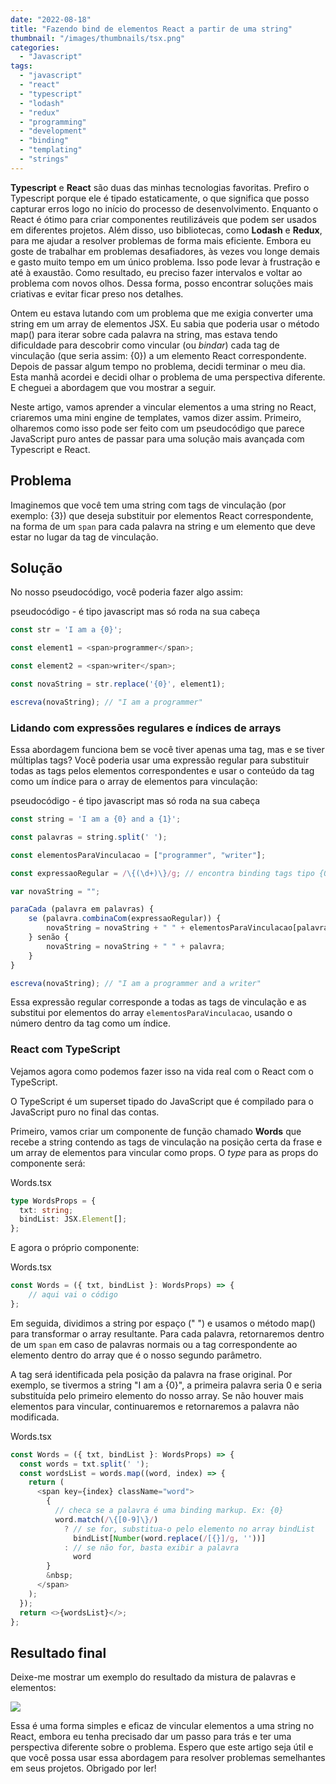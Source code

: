 ```yaml
---
date: "2022-08-18"
title: "Fazendo bind de elementos React a partir de uma string"
thumbnail: "/images/thumbnails/tsx.png"
categories:
  - "Javascript"
tags:
  - "javascript"
  - "react"
  - "typescript"
  - "lodash"
  - "redux"
  - "programming"
  - "development"
  - "binding"
  - "templating"
  - "strings"
---
```


**Typescript** e **React** são duas das minhas tecnologias favoritas. Prefiro o Typescript porque ele é tipado estaticamente, o que significa que posso capturar erros logo no início do processo de desenvolvimento. Enquanto o React é ótimo para criar componentes reutilizáveis que podem ser usados em diferentes projetos. Além disso, uso bibliotecas, como **Lodash** e **Redux**, para me ajudar a resolver problemas de forma mais eficiente. Embora eu goste de trabalhar em problemas desafiadores, às vezes vou longe demais e gasto muito tempo em um único problema. Isso pode levar à frustração e até à exaustão. Como resultado, eu preciso fazer intervalos e voltar ao problema com novos olhos. Dessa forma, posso encontrar soluções mais criativas e evitar ficar preso nos detalhes.

Ontem eu estava lutando com um problema que me exigia converter uma string em um array de elementos JSX. Eu sabia que poderia usar o método map() para iterar sobre cada palavra na string, mas estava tendo dificuldade para descobrir como vincular (ou *bindar*) cada tag de vinculação (que seria assim: {0}) a um elemento React correspondente. Depois de passar algum tempo no problema, decidi terminar o meu dia. Esta manhã acordei e decidi olhar o problema de uma perspectiva diferente. E cheguei a abordagem que vou mostrar a seguir.

Neste artigo, vamos aprender a vincular elementos a uma string no React, criaremos uma mini engine de templates, vamos dizer assim. Primeiro, olharemos como isso pode ser feito com um pseudocódigo que parece JavaScript puro antes de passar para uma solução mais avançada com Typescript e React.

## Problema

Imaginemos que você tem uma string com tags de vinculação (por exemplo: {3}) que deseja substituir por elementos React correspondente, na forma de um `span` para cada palavra na string e um elemento que deve estar no lugar da tag de vinculação.

## Solução

No nosso pseudocódigo, você poderia fazer algo assim:

<div class="filename">pseudocódigo - é tipo javascript mas só roda na sua cabeça</div>

```javascript
const str = 'I am a {0}';

const element1 = <span>programmer</span>;

const element2 = <span>writer</span>;

const novaString = str.replace('{0}', element1);

escreva(novaString); // "I am a programmer"
```

### Lidando com expressões regulares e índices de arrays

Essa abordagem funciona bem se você tiver apenas uma tag, mas e se tiver múltiplas tags? Você poderia usar uma expressão regular para substituir todas as tags pelos elementos correspondentes e usar o conteúdo da tag como um índice para o array de elementos para vinculação:

<div class="filename">pseudocódigo - é tipo javascript mas só roda na sua cabeça</div>

```javascript
const string = 'I am a {0} and a {1}';

const palavras = string.split(' ');

const elementosParaVinculacao = ["programmer", "writer"];

const expressaoRegular = /\{(\d+)\}/g; // encontra binding tags tipo {0}, {1}, etc.

var novaString = "";

paraCada (palavra em palavras) {
    se (palavra.combinaCom(expressaoRegular)) {
        novaString = novaString + " " + elementosParaVinculacao[palavra.remove("{", "}")];
    } senão {
        novaString = novaString + " " + palavra;
    }
}

escreva(novaString); // "I am a programmer and a writer"
```

Essa expressão regular corresponde a todas as tags de vinculação e as substitui por elementos do array `elementosParaVinculacao`, usando o número dentro da tag como um índice.

### React com TypeScript

Vejamos agora como podemos fazer isso na vida real com o React com o TypeScript.

O TypeScript é um superset tipado do JavaScript que é compilado para o JavaScript puro no final das contas.

Primeiro, vamos criar um componente de função chamado **Words** que recebe a string contendo as tags de vinculação na posição certa da frase e um array de elementos para vincular como props. O *type* para as props do componente será:

<div class="filename">Words.tsx</div>

```typescript
type WordsProps = {
  txt: string;
  bindList: JSX.Element[];
};
```

E agora o próprio componente:

<div class="filename">Words.tsx</div>

```typescript
const Words = ({ txt, bindList }: WordsProps) => {
	// aqui vai o código
};
```

Em seguida, dividimos a string por espaço (" ") e usamos o método map() para transformar o array resultante. Para cada palavra, retornaremos dentro de um `span` em caso de palavras normais ou a tag correspondente ao elemento dentro do array que é o nosso segundo parâmetro.

A tag será identificada pela posição da palavra na frase original. Por exemplo, se tivermos a string "I am a {0}", a primeira palavra seria 0 e seria substituída pelo primeiro elemento do nosso array. Se não houver mais elementos para vincular, continuaremos e retornaremos a palavra não modificada.

<div class="filename">Words.tsx</div>

```javascript
const Words = ({ txt, bindList }: WordsProps) => {
  const words = txt.split(' ');
  const wordsList = words.map((word, index) => {
    return (
      <span key={index} className="word">
        {
          // checa se a palavra é uma binding markup. Ex: {0}
          word.match(/\{[0-9]\}/)
            ? // se for, substitua-o pelo elemento no array bindList
              bindList[Number(word.replace(/[{}]/g, ''))]
            : // se não for, basta exibir a palavra
              word
        }
        &nbsp;
      </span>
    );
  });
  return <>{wordsList}</>;
};
```

## Resultado final

Deixe-me mostrar um exemplo do resultado da mistura de palavras e elementos:

![](/images/posts/print-bee-byte-chat.png)

Essa é uma forma simples e eficaz de vincular elementos a uma string no React, embora eu tenha precisado dar um passo para trás e ter uma perspectiva diferente sobre o problema. Espero que este artigo seja útil e que você possa usar essa abordagem para resolver problemas semelhantes em seus projetos. Obrigado por ler!